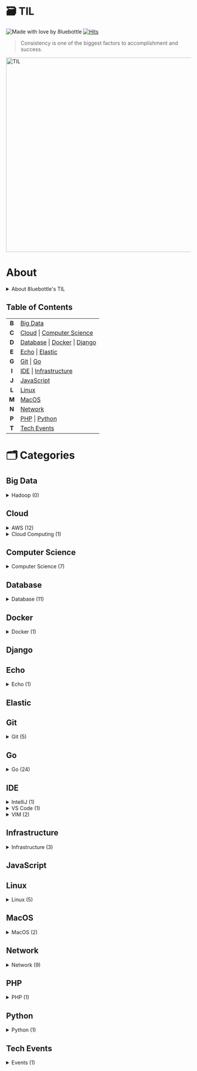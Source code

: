 # 🗃 TIL
![Made with love by 8luebottle](https://img.shields.io/badge/Made%20with%20%E2%9D%A4%EF%B8%8Fby-%208luebottle%20-blue)
[![Hits](https://hits.seeyoufarm.com/api/count/incr/badge.svg?url=https%3A%2F%2Fgithub.com%2F8luebottle%2FTIL)](https://hits.seeyoufarm.com)

> Consistency is one of the biggest factors to accomplishment and success.  
<img width="530" alt="TIL" src="https://user-images.githubusercontent.com/48475824/72317542-f9361e80-36dc-11ea-9633-ef6bf88725c7.png">

# About
<details>
    <summary>About 8luebottle's TIL</summary>

#### 📌 &nbsp; Available Languages
* 🇰🇷 Korean

#### 📌 &nbsp; Commit Message Convention
`MM.DD.YYYY : <Categories>`

#### 📌 &nbsp; TIL File Extensions
* .md
* .ipynb

#### 📌 &nbsp; Table Format
| Title |Last Updated|
|-------| :--------: |
|ABCDEFG| MM.DD.YYYY |

#### 📌 &nbsp; Total Count
`Category Name (total count)`

</details>

## Table of Contents

|     |        |
|:---:|--------|
|**B**|[Big Data](#big-data)|
|**C**|[Cloud](#cloud) \| [Computer Science](#computer-science)|
|**D**|[Database](#database) \| [Docker](#docker) \| [Django](#django)|
|**E**|[Echo](#echo) \| [Elastic](#elastic)|
|**G**|[Git](#git) \| [Go](#go)|
|**I**|[IDE](#ide) \| [Infrastructure](#infrastructure)|
|**J**|[JavaScript](#javascript)|
|**L**|[Linux](#linux)|
|**M**|[MacOS](#macos)|
|**N**|[Network](#network)|
|**P**|[PHP](#php) \| [Python](#python)|
|**T**|[Tech Events](#tech-events)|


# 🗂 Categories

## Big Data
<details>
    <summary>Hadoop (0)</summary>
    
[↑ return to TOC](#table-of-contents)
    
</details>

## Cloud
<details>
  <summary>AWS (12)</summary>
    
|           Title          |  Last Updated   |
|--------------------------| :-------------- |
|[Athena][AWS_Athena]| 08.19.2020 |
|[AWS Cheat Sheet][AWS_Cheat-Sheet]| 10.17.2020 |
|[AWS Glossary][AWS_Glossary]| 01.29.2020 |
|[CLI][AWS_CLI]| 07.28.2020 |
|[CloudFront][AWS_CloudFront]| 08.15.2020 |
|[CloudWatch][AWS_CloudWatch]| 08.06.2020 |
|[EC2][AWS_EC2]| 05.29.2021 |
|[KMS][AWS_KMS]| 07.23.2020 |
|[Lambda][AWS_Lambda]| 07.22.2020 |
|[S3][AWS_S3]| 07.25.2021 |
|[SAM][AWS_SAM]| 04.20.2021 |
|[SQS][AWS_SQS]| 07.22.2020 |

[AWS_Athena]: ./Cloud/AWS/athena.md
[AWS_Cheat-Sheet]: ./Cloud/AWS/aws_cheat_sheet.md
[AWS_Glossary]: ./Cloud/AWS/aws_glossary.md
[AWS_CLI]: ./Cloud/AWS/cli.md
[AWS_CloudFront]: ./Cloud/AWS/cloudfront.md
[AWS_CloudWatch]: ./Cloud/AWS/cloudwatch.md
[AWS_EC2]: ./Cloud/AWS/ec2.md
[AWS_KMS]: ./Cloud/AWS/kms.md
[AWS_Lambda]: ./Cloud/AWS/lambda.md
[AWS_S3]: ./Cloud/AWS/s3.md
[AWS_SAM]: ./Cloud/AWS/sam.md
[AWS_SQS]: ./Cloud/AWS/sqs.md

[↑ return to TOC](#table-of-contents)

</details>

<details>
  <summary>Cloud Computing (1)</summary>

|           Title          |  Last Updated   |
|--------------------------| :-------------- |
|[Cloud Computing][CloudComputing_Cloud-Computing]| 04.10.2020 |

[CloudComputing_Cloud-Computing]: ./Cloud/CloudComputing/cloud_computing.md

[↑ return to TOC](#table-of-contents)

</details>


## Computer Science

<details>
  <summary>Computer Science (7)</summary>
    
|           Title          |  Last Updated   |
|--------------------------| :-------------- |
|[Cron Expression][ComputerScience_Cron-Expression]| 08.05.2020 |
|[Data Transmission][ComputerScience_Data-Transmission]| 02.10.2020 |
|[Middleware][ComputerScience_Middleware]| 04.17.2020 |
|[MMU][ComputerScience_MMU]| 06.13.2021 |
|[Program Counter][ComputerScience_Program-Counter]| 04.07.2020 |
|[Scheduling][ComputerScience_Scheduling]| 07.06.2021 |
|[TDD][ComputerScience_TDD]| 05.07.2020 |

[ComputerScience_Cron-Expression]: ./ComputerScience/cron_expression.md
[ComputerScience_Data-Transmission]: ./ComputerScience/data_transmission.md
[ComputerScience_Middleware]: ./ComputerScience/middleware.md
[ComputerScience_MMU]: ./ComputerScience/mmu.md
[ComputerScience_Program-Counter]: ./ComputerScience/program_counter.md
[ComputerScience_Scheduling]: ./ComputerScience/scheduling.md
[ComputerScience_TDD]: ./ComputerScience/tdd.md

[↑ return to TOC](#table-of-contents)

</details>


## Database

<details>
  <summary>Database (11)</summary>

|           Title          |  Last Updated   |
|--------------------------| :-------------- |
|[Connect to Database from Command Line][DB_Connect-to-Database-from-Command-Line]| 03.29.2020 |
|[DB Index][DB_DB-Index]| 03.09.2020 |
|[JOIN][DB_JOIN]| 06.13.2020 |
|[Logical Storage Structure][DB_Logical-Storage-Structure]| 06.19.2021 |
|[MySQL Option Files][DB_MySQL-Option-Files]| 06.25.2021 |
|[Optimizer][DB_Optimizer]| 04.14.2020 |
|[postgreSQL][DB_postgreSQL]| 06.13.2020 |
|[Redis TTL][DB_Redis-TTL]| 03.28.2020 |
|[Redis][DB_Redis]| 06.30.2020 |
|[SQL DROP][DB_SQL-DROP]| 03.18.2020 |
|[SQL LIKE][DB_SQL-LIKE]| 08.07.2020 |

[DB_Connect-to-Database-from-Command-Line]: ./Database/connect_db_from_cli.md 
[DB_DB-Index]: ./Database/db_index.md
[DB_JOIN]: ./Database/join.md
[DB_Logical-Storage-Structure]: ./Database/logical_storage_structure.md
[DB_MySQL-Option-Files]: ./Database/mysql_option_files.md
[DB_Optimizer]: ./Database/optimizer.md
[DB_postgreSQL]: ./Database/postgresql.md
[DB_Redis-TTL]: ./Database/redis_ttl.md
[DB_Redis]: ./Database/redis.md
[DB_SQL-DROP]: ./Database/sql_drop.md
[DB_SQL-LIKE]: ./Database/sql_like.md

[↑ return to TOC](#table-of-contents)

</details>


## Docker

<details>
  <summary>Docker (1)</summary>

|           Title          |  Last Updated   |
|--------------------------| :-------------- |
| [Docker Commands][Docker_Docker-Commands]| 05.07.2020 |

[Docker_Docker-Commands]: ./Docker/docker_commands.md

[↑ return to TOC](#table-of-contents)

</details>


## Django


## Echo

<details>
  <summary>Echo (1)</summary>

|           Title          |  Last Updated   |
|--------------------------| :-------------- |
| [Echo-Middleware][Echo_Echo-Middleware]| 04.20.2020 |

[Echo_Echo-Middleware]: ./Echo/middleware.md

[↑ return to TOC](#table-of-contents)

</details>


## Elastic


## Git

<details>
  <summary>Git (5)</summary>

|           Title          |  Last Updated   |
|--------------------------| :-------------- |
| [.git][Git_dot-git]| 05.15.2021 |
| [Alias][Git_Alias]| 07.12.2020 |
| [Blame][Git_Blame]| 04.27.2020 |
| [Branch][Git_Branch]| 02.08.2021 |
| [Stash][Git_Stash]| 06.24.2021 |

[Git_dot-git]: ./Git/.git.md
[Git_Alias]: ./Git/alias.md
[Git_Blame]: ./Git/blame.md
[Git_Branch]: ./Git/branch.md
[Git_Stash]: ./Git/stash.md

[↑ return to TOC](#table-of-contents)

</details>


## Go

<details>
  <summary>Go (24)</summary>

|           Title          |  Last Updated   |
|--------------------------| :-------------- |
| [Arrays][Go_Array]| 01.27.2020 |
| [Bcrypt][Go_Bcrypt]|02.19.2020|
| [Channel][Go_Channel]|07.19.2020|
| [Constants][Go_Constants]| 01.27.2020 |
| [Data Types][Go_Data-Types]| 09.06.2020 |
| [Dependency][Go_Dependency]| 04.20.2020 |
| [Duck Typing][Go_Duck-Typing]| 02.05.2020 |
| [For Loop][Go_For-Loop]| 02.05.2020 |
| [Functions][Go_Functions]| 02.01.2020 |
| [Go Playground][Go_Go-Playground]| 01.21.2020 |
| [Package fmt][Go_Package-fmt]| 04.22.2020 |
| [Package gorm][Go_Package-gorm]| 08.03.2020 |
| [Package http][Go_Package-http]| 08.30.2020 |
| [Package json][Go_Package-json]| 02.25.2020 |
| [Package jwt][Go_Package-jwt]| 03.17.2020 |
| [Package os][Go_Package-os]| 05.08.2020 |
| [Package redis][Go_Package-redis]| 03.13.2020 |
| [Package smtp][Go_Package-smtp]| 03.17.2020 |
| [Package utf8][Go_Package-utf8]| 07.20.2020 |
| [Package viper][Go_Pacakge-viper]| 03.21.2020 |
| [Pointer][Go_Pointer]| 02.02.2020 |
| [Setup Go Compiler][Go_Setup-Go-Compiler]| 01.22.2020 |
| [Slices][Go_Slices]| 02.04.2020 |
| [Variables][Go_Variables]| 01.27.2020 |

[Go_Array]: ./Go/arrays.md
[Go_Bcrypt]: ./Go/bcrypt.md
[Go_Channel]: ./Go/channel.md
[Go_Constants]: ./Go/constants.md
[Go_Data-Types]: ./Go/data_types.md
[Go_Dependency]: ./Go/dependency.md
[Go_Duck-Typing]: ./Go/duck_typing.go
[Go_For-Loop]: ./Go/for_loop.md
[Go_Functions]: ./Go/functions.md
[Go_Go-Playground]: ./Go/go_playground.md
[Go_Package-fmt]: ./Go/package_fmt.md
[Go_Package-gorm]: ./Go/package_gorm.md
[Go_Package-http]: ./Go/package_http.md
[Go_Package-json]: ./Go/package_json.md
[Go_Package-jwt]: ./Go/package_jwt.md
[Go_Package-os]: ./Go/package_os.md
[Go_Package-redis]: ./Go/package_redis.md
[Go_Package-smtp]: ./Go/package_smtp.md
[Go_Package-utf8]: ./Go/package_utf8.md
[Go_Pacakge-viper]: ./Go/package_viper.md
[Go_Pointer]: ./Go/pointer.md
[Go_Setup-Go-Compiler]: ./Go/setup_go_compiler.md
[Go_Slices]: ./Go/slices.md
[Go_Variables]: ./Go/variables.md


[↑ return to TOC](#table-of-contents)

</details>


## IDE

<details>
  <summary>IntelliJ (1)</summary>

|           Title          |  Last Updated   |
|--------------------------| :-------------- |
|[IntelliJ Commands][IntelliJ_IntelliJ-Commands]| 04.24.2020 |

[IntelliJ_IntelliJ-Commands]: ./IDE/IntelliJ/intellij_commands.md

[↑ return to TOC](#table-of-contents)

</details>

<details>
  <summary>VS Code (1)</summary>

|           Title          |  Last Updated   |
|--------------------------| :-------------- |
|[VS Code Commands][VSCode_VS-Code-Commands]| 01.30.2020 |

[VSCode_VS-Code-Commands]: ./IDE/VSCode/vscode_commands.md

[↑ return to TOC](#table-of-contents)

</details>


<details>
  <summary>VIM (2)</summary>

|           Title          |  Last Updated   |
|--------------------------| :-------------- |
|[Setup][VIM_Setup]| 01.30.2020 |
|[Vim Commands][VIM_Vim-Commands]| 07.07.2020 |

[VIM_Setup]: ./IDE/Vim/setup.md
[VIM_Vim-Commands]: ./IDE/Vim/vim_commands.md

[↑ return to TOC](#table-of-contents)

</details>



## Infrastructure

<details>
  <summary>Infrastructure (3)</summary>

|           Title          |  Last Updated   |
|--------------------------| :-------------- |
|[Durability][Infrastructure_Durability]| 07.30.2020 |
|[Stability][Infrastructure_Stability]| 02.24.2020 |
|[IaC][Infrastructure_IaC]| 05.02.2020 |

[Infrastructure_Durability]: ./Infrastructure/durability.md
[Infrastructure_Stability]: ./Infrastructure/stability.md
[Infrastructure_IaC]: ./Infrastructure/iac.md

[↑ return to TOC](#table-of-contents)

</details>


## JavaScript

## Linux

<details>
  <summary>Linux (5)</summary>

|           Title        |  Last Updated   |
|--------------------------| :-------------- |
|[compgen][Linux_compgen]| 08.06.2020 |
|[GDB][Linux_GLB]| 02.10.2020 |
|[Linux Commands][Linux_Linux-Commands]| 06.25.2020 |
|[LXC][Linux_LXC]| 04.28.2020 |
|[Makefile][Linux_Makefile]| 08.06.2020 |

[Linux_compgen]: ./Linux/compgen.md
[Linux_GLB]: ./Linux/gdb.md
[Linux_Linux-Commands]: ./Linux/linux_commands.md
[Linux_LXC]: ./Linux/lxc.md
[Linux_Makefile]: ./Linux/makefile.md

[↑ return to TOC](#table-of-contents)

</details>


## MacOS

<details>
  <summary>MacOS (2)</summary>

|           Title          |  Last Updated   |
|--------------------------| :-------------- |
|[MacOS Commands][MacOS_Commands]| 07.17.2020 |
|[Switch Focus][MacOS_Switch-Focus]| 02.15.2020 |

[MacOS_Commands]: ./MacOS/mac_commands.md
[MacOS_Switch-Focus]: ./MacOS/switch_focus.md

[↑ return to TOC](#table-of-contents)

</details>


## Network

<details>
  <summary>Network (9)</summary>

|           Title          |  Last Updated   |
|--------------------------| :-------------- |
|[Data Transmission Modes][Network_Data-Transmission-Modes]| 05.29.2021 |
|[HTTP CORS][Network_HTTP-CORS]| 04.17.2020 |
|[Hub][Network_Hub]| 05.31.2021 |
|[Network Topology][Network_Network-Topology]| 06.15.2021 |
|[Port][Network_Port]| 07.15.2021 |
|[Proxy Server][Network_Proxy-Server]| 07.11.2021 |
|[RJ45][Network_RJ45]| 06.04.2021 |
|[SMTP][Network_SMTP]| 03.16.2020 |
|[SSH][Network_SSH]| 04.28.2020 |

[Network_Data-Transmission-Modes]: ./Network/data_transmission_modes.md
[Network_HTTP-CORS]: ./Network/http-cors.md
[Network_Hub]: ./Network/hub.md
[Network_Network-Topology]: ./Network/network_topology.md
[Network_Port]: ./Network/port.md
[Network_Proxy-Server]: ./Network/proxy_server.md
[Network_RJ45]: ./Network/rj45.md
[Network_SMTP]: ./Network/smtp.md
[Network_SSH]: ./Network/ssh.md

[↑ return to TOC](#table-of-contents)

</details>

## PHP

<details>
  <summary>PHP (1)</summary>

|           Title          |  Last Updated   |
|--------------------------| :-------------- |
|[Functions][PHP_Functions]| 09.13.2021 |

[PHP_Functions]: ./PHP/functions.md

</details>

## Python

<details>
  <summary>Python (1)</summary>

|           Title          |  Last Updated   |
|--------------------------| :-------------- |
|[Pretty Print JSON][Python_Pretty-Print-JSON]| 07.27.2020 |

[Python_Pretty-Print-JSON]: ./Python/pretty_print_json.md

[↑ return to TOC](#table-of-contents)

</details>


## Tech Events

<details>
  <summary> Events (1)</summary>

|           Title          |  Last Updated   |
|--------------------------| :-------------- |
|[sudo ap-get growth++][sudo_app-get_growth]| 10.01.2021 |

[sudo_app-get_growth]: ./TechEvents/sudo_app-get_growth++.md

[↑ return to TOC](#table-of-contents)

</details>
